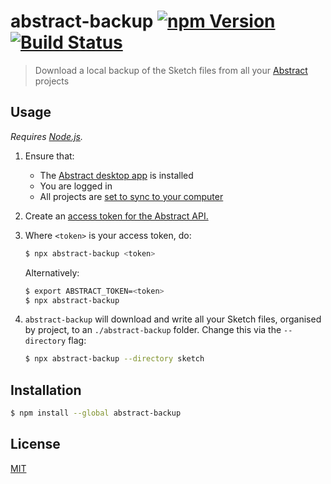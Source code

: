 # abstract-backup [![npm Version](https://img.shields.io/npm/v/abstract-backup)](https://www.npmjs.org/package/abstract-backup) [![Build Status](https://img.shields.io/travis/yuanqing/abstract-backup.svg)](https://travis-ci.org/yuanqing/abstract-backup)

> Download a local backup of the Sketch files from all your [Abstract](https://www.abstract.com/) projects

## Usage

_Requires [Node.js](https://nodejs.org/)._

1. Ensure that:
    - The [Abstract desktop app](https://www.abstract.com/help/getting-started/#2-download-the-macos-app) is installed
    - You are logged in
    - All projects are [set to sync to your computer](https://www.abstract.com/help/projects/sync-project/#how-to-sync-a-project-to-your-computer)

2. Create an [access token for the Abstract API.](https://app.goabstract.com/account/tokens)

3. Where `<token>` is your access token, do:

    ```sh
    $ npx abstract-backup <token>
    ```

    Alternatively:

    ```sh
    $ export ABSTRACT_TOKEN=<token>
    $ npx abstract-backup
    ```

4. `abstract-backup` will download and write all your Sketch files, organised by project, to an `./abstract-backup` folder. Change this via the `--directory` flag:

    ```sh
    $ npx abstract-backup --directory sketch
    ```

## Installation

```sh
$ npm install --global abstract-backup
```

## License

[MIT](LICENSE.md)
